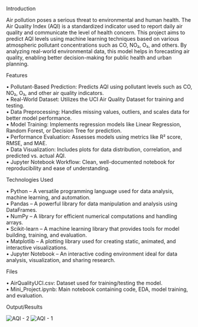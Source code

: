 
Introduction

Air pollution poses a serious threat to environmental and human health. The Air Quality Index (AQI) is a standardized indicator used to report daily air quality and communicate the level of health concern. This project aims to predict AQI levels using machine learning techniques based on various atmospheric pollutant concentrations such as CO, NO₂, O₃, and others. By analyzing real-world environmental data, this model helps in forecasting air quality, enabling better decision-making for public health and urban planning.

Features 

• Pollutant-Based Prediction: Predicts AQI using pollutant levels such as CO, NO₂, O₃, and other air quality indicators.                                                                                             
• Real-World Dataset: Utilizes the UCI Air Quality Dataset for training and testing.                                                                                                                                 
• Data Preprocessing: Handles missing values, outliers, and scales data for better model performance.                                                                                                                
• Model Training: Implements regression models like Linear Regression, Random Forest, or Decision Tree for prediction.                                                                                               
• Performance Evaluation: Assesses models using metrics like R² score, RMSE, and MAE.                                                                                                                                
• Data Visualization: Includes plots for data distribution, correlation, and predicted vs. actual AQI.                                                                                                               
• Jupyter Notebook Workflow: Clean, well-documented notebook for reproducibility and ease of understanding.

Technologies Used

• Python – A versatile programming language used for data analysis, machine learning, and automation.                                                                                                                
• Pandas – A powerful library for data manipulation and analysis using DataFrames.                                                                                                                                   
• NumPy – A library for efficient numerical computations and handling arrays.                                                                                                                                        
• Scikit-learn – A machine learning library that provides tools for model building, training, and evaluation.                                                                                                        
• Matplotlib – A plotting library used for creating static, animated, and interactive visualizations.                                    
• Jupyter Notebook – An interactive coding environment ideal for data analysis, visualization, and sharing research.

Files

• AirQualityUCI.csv: Dataset used for training/testing the model.                        
• Mini_Project.ipynb: Main notebook containing code, EDA, model training, and evaluation.                                                                                        

Output/Results

![AQI - 2](https://github.com/user-attachments/assets/db81e1ed-9d6a-48d8-b115-2e745adb5461)
![AQI - 1](https://github.com/user-attachments/assets/08412d12-102d-4406-bd02-fa272ab9e820)


